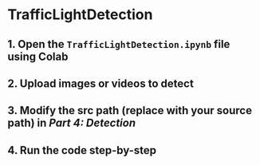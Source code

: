 # TrafficLightDetection

## 1. Open the `TrafficLightDetection.ipynb` file using Colab
## 2. Upload images or videos to detect
## 3. Modify the src path (replace with your source path) in *Part 4: Detection*
## 4. Run the code step-by-step